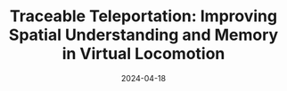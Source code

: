 ---
title: 'Traceable Teleportation: Improving Spatial Understanding and Memory in Virtual Locomotion'
authors:
- Ye Jia
- Zackary P. T. Sin
- Richard Chen Li
- Peter H. F. Ng
- Xiao Huang
- George Baciu
- Jiannong Cao
- Qing Li
date: '2024-04-18'
publishDate: '2024-08-18T18:50:16.455665Z'
publication_types:
- article-journal
publication: '*International Journal of Human-Computer Studies*'
---